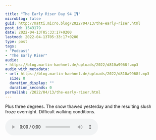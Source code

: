 ```yaml
---

title: "The Early Riser Day 94 🌅🎙"
microblog: false
guid: http://matti.micro.blog/2022/04/13/the-early-riser.html
post_id: 1543179
date: 2022-04-13T05:33:17+0200
lastmod: 2022-04-13T05:33:17+0200
type: post
tags:
- "Podcast"
- "The Early Riser"
audio:
- https://blog.martin-haehnel.de/uploads/2022/d810a9968f.mp3
audio_with_metadata:
- url: https://blog.martin-haehnel.de/uploads/2022/d810a9968f.mp3
  size: 0
  duration_display: ""
  duration_seconds: 0
permalink: /2022/04/13/the-early-riser.html
---
```

Plus three degrees. The snow thawed yesterday and the resulting slush froze overnight. Difficult walking conditions.

<audio controls="controls" src="https://blog.martin-haehnel.de/uploads/2022/d810a9968f.mp3" preload="metadata" />
